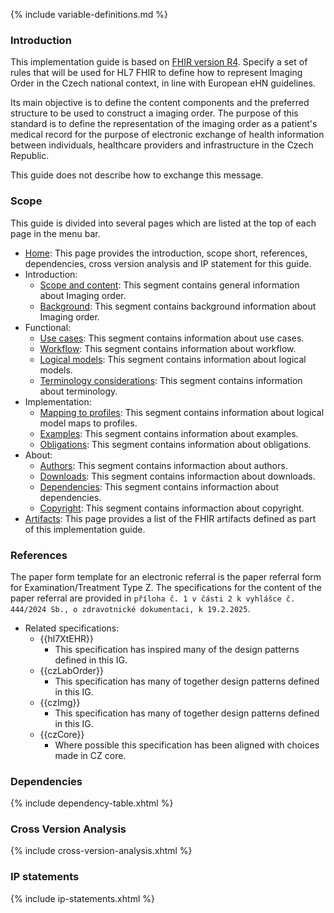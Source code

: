{% include variable-definitions.md %}

### Introduction

This implementation guide is based on [FHIR version R4](https://hl7.org/fhir/R4/). Specify a set of rules that will be used for HL7 FHIR to define how to represent Imaging Order in the Czech national context, in line with European eHN guidelines.

Its main objective is to define the content components and the preferred structure to be used to construct a imaging order. The purpose of this standard is to define the representation of the imaging order as a patient's medical record for the purpose of electronic exchange of health information between individuals, healthcare providers and infrastructure in the Czech Republic. 

This guide does not describe how to exchange this message.

### Scope

This guide is divided into several pages which are listed at the top of each page in the menu bar.

- [Home](index.html): This page provides the introduction, scope short, references, dependencies, cross version analysis and IP statement for this guide.
- Introduction:
  - [Scope and content](scope-and-content.html): This segment contains general information about Imaging order.
  - [Background](background.html): This segment contains background information about Imaging order. 
- Functional:
  - [Use cases](use-cases.html): This segment contains information about use cases. 
  - [Workflow](workflow.html): This segment contains information about workflow. 
  - [Logical models](logical-models.html): This segment contains information about logical models. 
  - [Terminology considerations](terminology-considerations.html): This segment contains information about terminology. 
- Implementation:
  - [Mapping to profiles](mapping-2-profile.html): This segment contains information about logical model maps to profiles.
  - [Examples](mapping-2-profile.html): This segment contains information about examples.
  - [Obligations](mapping-2-profile.html): This segment contains information about obligations.
- About:
  - [Authors](authors.html): This segment contains informaction about authors.
  - [Downloads](downloads.html): This segment contains informaction about downloads.
  - [Dependencies](dependencies.html): This segment contains informaction about dependencies.
  - [Copyright](copyright.html): This segment contains informaction about copyright.
- [Artifacts](artifacts.html): This page provides a list of the FHIR artifacts defined as part of this implementation guide.

### References

The paper form template for an electronic referral is the paper referral form for Examination/Treatment Type Z. The specifications for the content of the paper referral are provided in `příloha č. 1 v části 2 k vyhlášce č. 444/2024 Sb., o zdravotnické dokumentaci, k 19.2.2025`.

* Related specifications:
  * {{hl7XtEHR}}
    * This specification has inspired many of the design patterns defined in this IG.
  * {{czLabOrder}}
    * This specification has many of together design patterns defined in this IG.
  * {{czImg}}
    * This specification has many of together design patterns defined in this IG.
  * {{czCore}}
    * Where possible this specification has been aligned with choices made in CZ core.

### Dependencies

{% include dependency-table.xhtml %}

### Cross Version Analysis

{% include cross-version-analysis.xhtml %}

### IP statements

{% include ip-statements.xhtml %}

